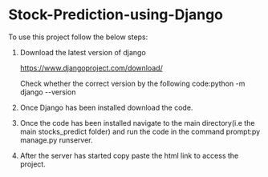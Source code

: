 # Stock-Prediction-using-Django
To use this project follow the below steps:
1. Download the latest version of django
   
   https://www.djangoproject.com/download/
   
   Check whether the correct version by the following code:python -m django --version
2. Once Django has been installed download the code.
   
3. Once the code has been installed navigate to the main directory(i.e the main stocks_predict folder) and run the code in the command prompt:py manage.py runserver.
   
4. After the server has started copy paste the html link to access the project.

